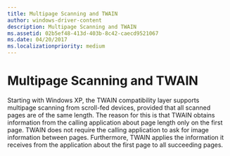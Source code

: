 ```yaml
---
title: Multipage Scanning and TWAIN
author: windows-driver-content
description: Multipage Scanning and TWAIN
ms.assetid: 02b5ef48-413d-403b-8c42-caecd9521067
ms.date: 04/20/2017
ms.localizationpriority: medium
---
```


# Multipage Scanning and TWAIN





Starting with Windows XP, the TWAIN compatibility layer supports multipage scanning from scroll-fed devices, provided that all scanned pages are of the same length. The reason for this is that TWAIN obtains information from the calling application about page length only on the first page. TWAIN does not require the calling application to ask for image information between pages. Furthermore, TWAIN applies the information it receives from the application about the first page to all succeeding pages.

 

 





